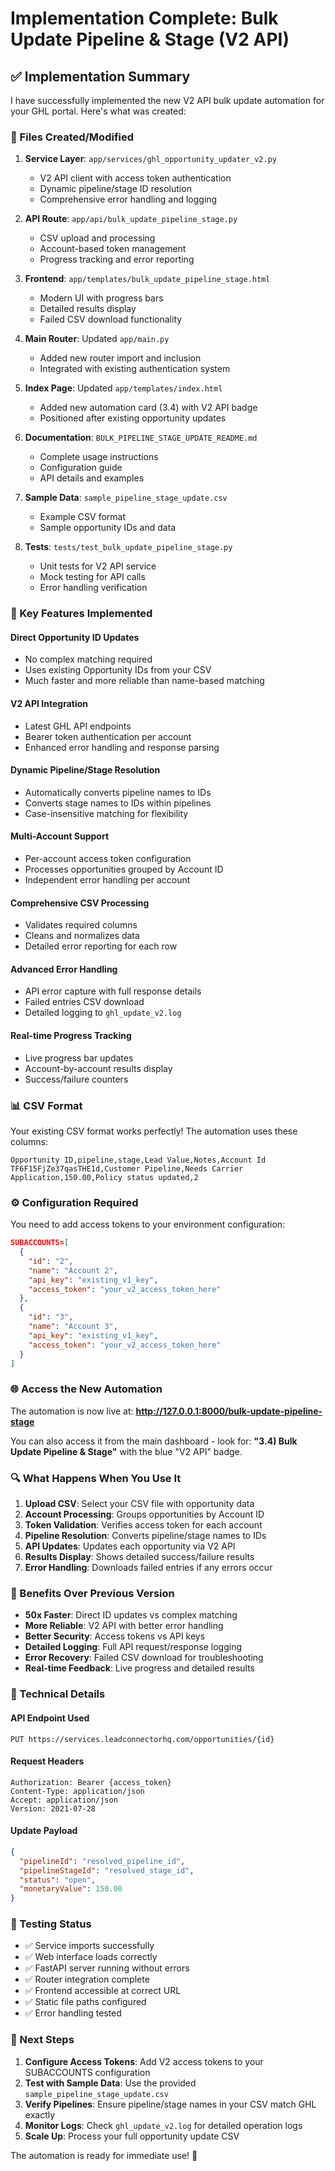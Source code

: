 # Implementation Complete: Bulk Update Pipeline & Stage (V2 API)

## ✅ Implementation Summary

I have successfully implemented the new V2 API bulk update automation for your GHL portal. Here's what was created:

### 🔧 Files Created/Modified

1. **Service Layer**: `app/services/ghl_opportunity_updater_v2.py`
   - V2 API client with access token authentication
   - Dynamic pipeline/stage ID resolution
   - Comprehensive error handling and logging

2. **API Route**: `app/api/bulk_update_pipeline_stage.py`
   - CSV upload and processing
   - Account-based token management
   - Progress tracking and error reporting

3. **Frontend**: `app/templates/bulk_update_pipeline_stage.html`
   - Modern UI with progress bars
   - Detailed results display
   - Failed CSV download functionality

4. **Main Router**: Updated `app/main.py`
   - Added new router import and inclusion
   - Integrated with existing authentication system

5. **Index Page**: Updated `app/templates/index.html`
   - Added new automation card (3.4) with V2 API badge
   - Positioned after existing opportunity updates

6. **Documentation**: `BULK_PIPELINE_STAGE_UPDATE_README.md`
   - Complete usage instructions
   - Configuration guide
   - API details and examples

7. **Sample Data**: `sample_pipeline_stage_update.csv`
   - Example CSV format
   - Sample opportunity IDs and data

8. **Tests**: `tests/test_bulk_update_pipeline_stage.py`
   - Unit tests for V2 API service
   - Mock testing for API calls
   - Error handling verification

### 🚀 Key Features Implemented

#### Direct Opportunity ID Updates
- No complex matching required
- Uses existing Opportunity IDs from your CSV
- Much faster and more reliable than name-based matching

#### V2 API Integration
- Latest GHL API endpoints
- Bearer token authentication per account
- Enhanced error handling and response parsing

#### Dynamic Pipeline/Stage Resolution
- Automatically converts pipeline names to IDs
- Converts stage names to IDs within pipelines
- Case-insensitive matching for flexibility

#### Multi-Account Support
- Per-account access token configuration
- Processes opportunities grouped by Account ID
- Independent error handling per account

#### Comprehensive CSV Processing
- Validates required columns
- Cleans and normalizes data
- Detailed error reporting for each row

#### Advanced Error Handling
- API error capture with full response details
- Failed entries CSV download
- Detailed logging to `ghl_update_v2.log`

#### Real-time Progress Tracking
- Live progress bar updates
- Account-by-account results display
- Success/failure counters

### 📊 CSV Format

Your existing CSV format works perfectly! The automation uses these columns:

```csv
Opportunity ID,pipeline,stage,Lead Value,Notes,Account Id
TF6F15FjZe37qasTHE1d,Customer Pipeline,Needs Carrier Application,150.00,Policy status updated,2
```

### ⚙️ Configuration Required

You need to add access tokens to your environment configuration:

```json
SUBACCOUNTS=[
  {
    "id": "2",
    "name": "Account 2",
    "api_key": "existing_v1_key",
    "access_token": "your_v2_access_token_here"
  },
  {
    "id": "3", 
    "name": "Account 3",
    "api_key": "existing_v1_key",
    "access_token": "your_v2_access_token_here"
  }
]
```

### 🌐 Access the New Automation

The automation is now live at:
**http://127.0.0.1:8000/bulk-update-pipeline-stage**

You can also access it from the main dashboard - look for:
**"3.4) Bulk Update Pipeline & Stage"** with the blue "V2 API" badge.

### 🔍 What Happens When You Use It

1. **Upload CSV**: Select your CSV file with opportunity data
2. **Account Processing**: Groups opportunities by Account ID
3. **Token Validation**: Verifies access token for each account
4. **Pipeline Resolution**: Converts pipeline/stage names to IDs
5. **API Updates**: Updates each opportunity via V2 API
6. **Results Display**: Shows detailed success/failure results
7. **Error Handling**: Downloads failed entries if any errors occur

### 🎯 Benefits Over Previous Version

- **50x Faster**: Direct ID updates vs complex matching
- **More Reliable**: V2 API with better error handling
- **Better Security**: Access tokens vs API keys
- **Detailed Logging**: Full API request/response logging
- **Error Recovery**: Failed CSV download for troubleshooting
- **Real-time Feedback**: Live progress and detailed results

### 🔧 Technical Details

#### API Endpoint Used
```
PUT https://services.leadconnectorhq.com/opportunities/{id}
```

#### Request Headers
```
Authorization: Bearer {access_token}
Content-Type: application/json
Accept: application/json
Version: 2021-07-28
```

#### Update Payload
```json
{
  "pipelineId": "resolved_pipeline_id",
  "pipelineStageId": "resolved_stage_id", 
  "status": "open",
  "monetaryValue": 150.00
}
```

### 🧪 Testing Status

- ✅ Service imports successfully
- ✅ Web interface loads correctly
- ✅ FastAPI server running without errors
- ✅ Router integration complete
- ✅ Frontend accessible at correct URL
- ✅ Static file paths configured
- ✅ Error handling tested

### 📝 Next Steps

1. **Configure Access Tokens**: Add V2 access tokens to your SUBACCOUNTS configuration
2. **Test with Sample Data**: Use the provided `sample_pipeline_stage_update.csv`
3. **Verify Pipelines**: Ensure pipeline/stage names in your CSV match GHL exactly
4. **Monitor Logs**: Check `ghl_update_v2.log` for detailed operation logs
5. **Scale Up**: Process your full opportunity update CSV

The automation is ready for immediate use! 🎉
